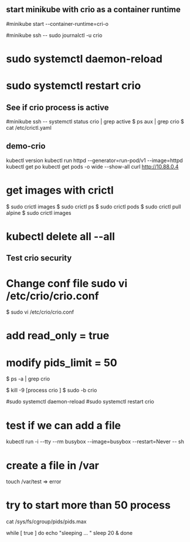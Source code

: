 ## start minikube with crio as a container runtime
#minikube start --container-runtime=cri-o

#minikube ssh -- sudo journalctl -u crio
# sudo systemctl daemon-reload
# sudo systemctl restart crio

## See if crio process is active
#minikube ssh -- systemctl status crio | grep active
$ ps aux | grep crio
$ cat /etc/crictl.yaml

## demo-crio ##
kubectl version
kubectl run httpd --generator=run-pod/v1 --image=httpd
kubectl get po
kubectl get pods -o wide --show-all
curl http://10.88.0.4

# get images with crictl
$ sudo crictl images
$ sudo crictl ps
$ sudo crictl pods
$ sudo crictl pull alpine
$ sudo crictl images


# kubectl delete all --all
## Test crio security

# Change conf file  sudo vi /etc/crio/crio.conf
$ sudo vi /etc/crio/crio.conf

# add read_only = true
# modify pids_limit = 50
$ ps -a | grep crio

$ kill -9 [process crio ]
$ sudo -b crio

#sudo systemctl daemon-reload
#sudo systemctl restart crio

# test if we can add a file
kubectl run -i --tty --rm busybox --image=busybox --restart=Never -- sh

# create a file in /var
touch /var/test 
=> error

# try to start more than 50 process
cat /sys/fs/cgroup/pids/pids.max

while [ true ]
do
    echo "sleeping ... "
    sleep 20 &
done